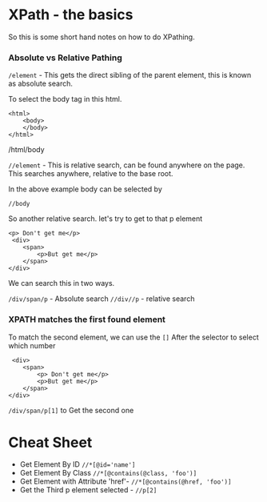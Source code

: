 XPath - the basics
===========================

So this is some short hand notes on how to do XPathing.


### Absolute vs Relative Pathing
`/element` - This gets the direct sibling of the parent element, this is known as absolute search.

To select the body tag in this html.

    <html>
        <body>
        </body>
    </html>
    
/html/body    
        
`//element` - This is relative search, can be found anywhere on the page. This searches anywhere, relative to the base root.

In the above example body can be selected by 

`//body`

So another relative search. let's try to get to that p element

    <p> Don't get me</p>
     <div>
        <span>
            <p>But get me</p>
        </span>
    </div>
    
We can search this in two ways.

`/div/span/p` - Absolute search
`//div//p` - relative search


### XPATH matches the first found element

To match the second element, we can use the `[]` After the selector to select which number

     <div>
        <span>
            <p> Don't get me</p>
            <p>But get me</p>
        </span>
    </div>

`/div/span/p[1]` to Get the second one 

# Cheat Sheet

  * Get Element By ID `//*[@id='name']`
  * Get Element By Class `//*[@contains(@class, 'foo')]`
  * Get Element with Attribute 'href'- `//*[@contains(@href, 'foo')]`
  * Get the Third p element selected - `//p[2]`

